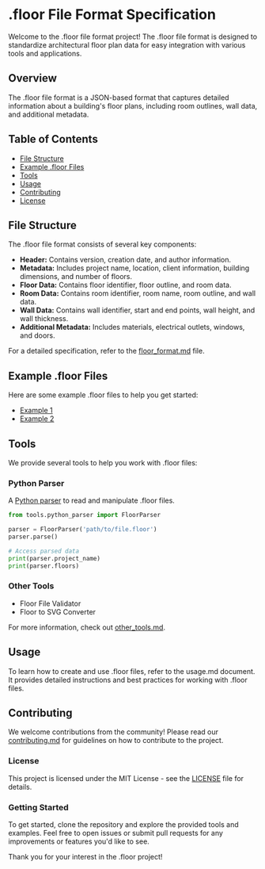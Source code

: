 # .floor File Format Specification

Welcome to the .floor file format project! The .floor file format is designed to standardize architectural floor plan data for easy integration with various tools and applications.

## Overview

The .floor file format is a JSON-based format that captures detailed information about a building's floor plans, including room outlines, wall data, and additional metadata.

## Table of Contents

- [File Structure](#file-structure)
- [Example .floor Files](#example-floor-files)
- [Tools](#tools)
- [Usage](#usage)
- [Contributing](#contributing)
- [License](#license)

## File Structure

The .floor file format consists of several key components:
- **Header:** Contains version, creation date, and author information.
- **Metadata:** Includes project name, location, client information, building dimensions, and number of floors.
- **Floor Data:** Contains floor identifier, floor outline, and room data.
- **Room Data:** Contains room identifier, room name, room outline, and wall data.
- **Wall Data:** Contains wall identifier, start and end points, wall height, and wall thickness.
- **Additional Metadata:** Includes materials, electrical outlets, windows, and doors.

For a detailed specification, refer to the [floor_format.md](specification/floor_format.md) file.

## Example .floor Files

Here are some example .floor files to help you get started:
- [Example 1](specification/examples/example1.floor)
- [Example 2](specification/examples/example2.floor)

## Tools

We provide several tools to help you work with .floor files:

### Python Parser

A [Python parser](/tools/python_parser.py) to read and manipulate .floor files.

```python
from tools.python_parser import FloorParser

parser = FloorParser('path/to/file.floor')
parser.parse()

# Access parsed data
print(parser.project_name)
print(parser.floors)
```

### Other Tools

- Floor File Validator
- Floor to SVG Converter

For more information, check out [other_tools.md](/tools/other_tools.md).

## Usage

To learn how to create and use .floor files, refer to the usage.md document. It provides detailed instructions and best practices for working with .floor files.

## Contributing

We welcome contributions from the community! Please read our [contributing.md](/docs/contributing.md) for guidelines on how to contribute to the project.

### License

This project is licensed under the MIT License - see the [LICENSE](LICENSE) file for details.

### Getting Started

To get started, clone the repository and explore the provided tools and examples. Feel free to open issues or submit pull requests for any improvements or features you'd like to see.

Thank you for your interest in the .floor project!

